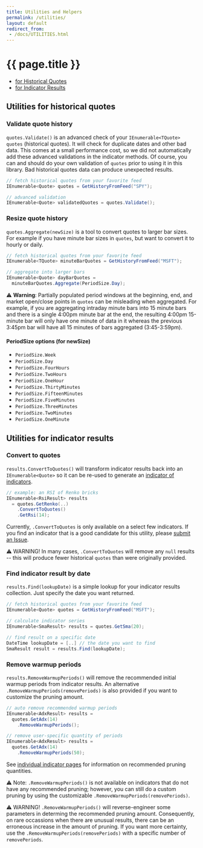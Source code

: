```yaml
---
title: Utilities and Helpers
permalink: /utilities/
layout: default
redirect_from:
 - /docs/UTILITIES.html
---
```


# {{ page.title }}

- [for Historical Quotes](#utilities-for-historical-quotes)
- [for Indicator Results](#utilities-for-indicator-results)

## Utilities for historical quotes

### Validate quote history

`quotes.Validate()` is an advanced check of your `IEnumerable<TQuote> quotes` (historical quotes).  It will check for duplicate dates and other bad data.  This comes at a small performance cost, so we did not automatically add these advanced validations in the indicator methods.  Of course, you can and should do your own validation of `quotes` prior to using it in this library.  Bad historical quotes data can produce unexpected results.

```csharp
// fetch historical quotes from your favorite feed
IEnumerable<Quote> quotes = GetHistoryFromFeed("SPY");

// advanced validation
IEnumerable<Quote> validatedQuotes = quotes.Validate();
```

### Resize quote history

`quotes.Aggregate(newSize)` is a tool to convert quotes to larger bar sizes.  For example if you have minute bar sizes in `quotes`, but want to convert it to hourly or daily.

```csharp
// fetch historical quotes from your favorite feed
IEnumerable<TQuote> minuteBarQuotes = GetHistoryFromFeed("MSFT");

// aggregate into larger bars
IEnumerable<Quote> dayBarQuotes = 
  minuteBarQuotes.Aggregate(PeriodSize.Day);
```

:warning: **Warning**: Partially populated period windows at the beginning, end, and market open/close points in `quotes` can be misleading when aggregated.  For example, if you are aggregating intraday minute bars into 15 minute bars and there is a single 4:00pm minute bar at the end, the resulting 4:00pm 15-minute bar will only have one minute of data in it whereas the previous 3:45pm bar will have all 15 minutes of bars aggregated (3:45-3:59pm).

#### PeriodSize options (for newSize)

- `PeriodSize.Week`
- `PeriodSize.Day`
- `PeriodSize.FourHours`
- `PeriodSize.TwoHours`
- `PeriodSize.OneHour`
- `PeriodSize.ThirtyMinutes`
- `PeriodSize.FifteenMinutes`
- `PeriodSize.FiveMinutes`
- `PeriodSize.ThreeMinutes`
- `PeriodSize.TwoMinutes`
- `PeriodSize.OneMinute`

## Utilities for indicator results

### Convert to quotes

`results.ConvertToQuotes()` will transform indicator results back into an `IEnumerable<Quote>` so it can be re-used to generate an [indicator of indicators]({{site.baseurl}}/guide#generating-indicator-of-indicators).

```csharp
// example: an RSI of Renko bricks
IEnumerable<RsiResult> results 
  = quotes.GetRenko(..)
    .ConvertToQuotes()
    .GetRsi(14);
```

Currently, `.ConvertToQuotes` is only available on a select few indicators.  If you find an indicator that is a good candidate for this utility, please [submit an Issue]({{site.github.repository_url}}/issues).

:warning: WARNING! In many cases, `.ConvertToQuotes` will remove any `null` results -- this will produce fewer historical `quotes` than were originally provided.

### Find indicator result by date

`results.Find(lookupDate)` is a simple lookup for your indicator results collection.  Just specify the date you want returned.

```csharp
// fetch historical quotes from your favorite feed
IEnumerable<Quote> quotes = GetHistoryFromFeed("MSFT");

// calculate indicator series
IEnumerable<SmaResult> results = quotes.GetSma(20);

// find result on a specific date
DateTime lookupDate = [..] // the date you want to find
SmaResult result = results.Find(lookupDate);
```

### Remove warmup periods

`results.RemoveWarmupPeriods()` will remove the recommended initial warmup periods from indicator results.
An alternative `.RemoveWarmupPeriods(removePeriods)` is also provided if you want to customize the pruning amount.

```csharp
// auto remove recommended warmup periods
IEnumerable<AdxResult> results = 
  quotes.GetAdx(14)
    .RemoveWarmupPeriods();

// remove user-specific quantity of periods
IEnumerable<AdxResult> results = 
  quotes.GetAdx(14)
    .RemoveWarmupPeriods(50);
```

See [individual indicator pages]({{site.baseurl}}/indicators) for information on recommended pruning quantities.

:warning: Note: `.RemoveWarmupPeriods()` is not available on indicators that do not have any recommended pruning; however, you can still do a custom pruning by using the customizable `.RemoveWarmupPeriods(removePeriods)`.

:warning: WARNING! `.RemoveWarmupPeriods()` will reverse-engineer some parameters in determing the recommended pruning amount.  Consequently, on rare occassions when there are unusual results, there can be an erroneous increase in the amount of pruning.  If you want more certainty, use the `.RemoveWarmupPeriods(removePeriods)` with a specific number of `removePeriods`.
